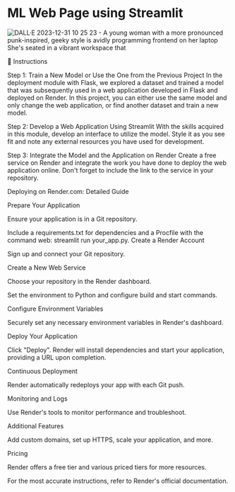 # ML Web Page using Streamlit

![DALL·E 2023-12-31 10 25 23 - A young woman with a more pronounced punk-inspired, geeky style is avidly programming frontend on her laptop  She's seated in a vibrant workspace that](https://github.com/Munchkinland/Web-ML-Streamlit-v3/assets/92251234/b54ebc59-f6b1-450e-b08a-c5ba7312cbec)

📝 Instructions

Step 1: Train a New Model or Use the One from the Previous Project
In the deployment module with Flask, we explored a dataset and trained a model that was subsequently used in a web application developed in Flask and deployed on Render. In this project, you can either use the same model and only change the web application, or find another dataset and train a new model.

Step 2: Develop a Web Application Using Streamlit
With the skills acquired in this module, develop an interface to utilize the model. Style it as you see fit and note any external resources you have used for development.

Step 3: Integrate the Model and the Application on Render
Create a free service on Render and integrate the work you have done to deploy the web application online. Don't forget to include the link to the service in your repository.

Deploying on Render.com: Detailed Guide

Prepare Your Application

Ensure your application is in a Git repository.

Include a requirements.txt for dependencies and a Procfile with the command web: streamlit run
 your_app.py.
Create a Render Account

Sign up and connect your Git repository.

Create a New Web Service

Choose your repository in the Render dashboard.

Set the environment to Python and configure build and start commands.

Configure Environment Variables

Securely set any necessary environment variables in Render's dashboard.

Deploy Your Application

Click "Deploy". Render will install dependencies and start your application, providing a URL upon completion.

Continuous Deployment

Render automatically redeploys your app with each Git push.

Monitoring and Logs

Use Render's tools to monitor performance and troubleshoot.

Additional Features

Add custom domains, set up HTTPS, scale your application, and more.

Pricing

Render offers a free tier and various priced tiers for more resources.

For the most accurate instructions, refer to Render's official documentation.





